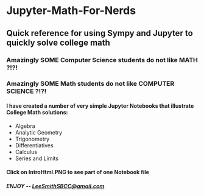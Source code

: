 # Jupyter-Math-For-Nerds
## Quick reference for using Sympy and Jupyter to quickly solve college math

### Amazingly SOME Computer Science students do not like MATH ?!?!

### Amazingly SOME Math students do not like COMPUTER SCIENCE ?!?!

#### I have created a number of very simple Jupyter Notebooks that illustrate College Math solutions:
 - Algebra
 - Analytic Geometry
 - Trigonometry
 - Differentiatives
 - Calculus
 - Series and Limits
 
 ####  Click on IntroHtml.PNG to see part of one Notebook file
 
 ##### ENJOY -- LeeSmithSBCC@gmail.com


